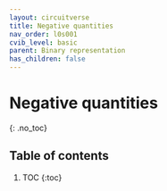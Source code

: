 ```yaml
---
layout: circuitverse
title: Negative quantities
nav_order: l0s001
cvib_level: basic
parent: Binary representation
has_children: false
---
```


# Negative quantities
{: .no_toc}

## Table of contents

1. TOC
{:toc}
